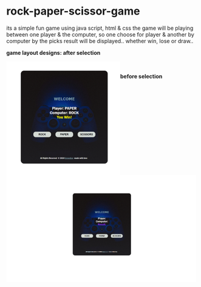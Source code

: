 # rock-paper-scissor-game
its a simple fun game using java script, html &amp; css 
the game will be playing between one player & the computer, so one choose for player & another by computer 
by the picks result will be displayed.. whether win, lose or draw..

<b>game layout designs: after selection </b>

<img align="left" alt="coding" width="300" padding-top="50px" src="https://github.com/Diganta02/rock-paper-scissor-game/blob/main/resultn.png"><br>




<b>before selection </b><br>

<img align="left" alt="coding" width="500" padding-top="100px" src="https://github.com/Diganta02/rock-paper-scissor-game/blob/main/result1.png">
